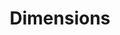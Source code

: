---
layout: default
bigquery: https://console.cloud.google.com/bigquery?p=covid-19-dimensions-ai&page=table&d=data&t=publications
contributors: Digital Science, https://www.digital-science.com/
cost: Free for personal, non-commercial use.
description: Dimensions contains more than 100 million publications, ranging from
  articles published in scholarly journals, books and book chapters, to preprints
  and conference proceedings. All publications are contextualized with linked data
  sets, funding, publications, patents, clinical trials, and policy documents. You
  can also view associated categories, funders, institutions, and researcher profiles.
documentation: https://docs.dimensions.ai/bigquery/index.html
last_edit: Mon, 04 Apr 2022 19:04:00 GMT
location: https://www.dimensions.ai/products/free/
maintained_by: Digital Science, https://www.digital-science.com/
schema_fields: '[''kind'', ''expiration_date'', ''category_for'', ''original_assignee_countries'',
  ''cpc'', ''original_abstract'', ''funding_cny'', ''category_sdg'', ''types'', ''clinical_trial_ids'',
  ''isbn'', ''patent_ids'', ''citations_count'', ''mesh_terms'', ''open_access_categories_v2'',
  ''abstract'', ''category_hrcs_hc'', ''phase'', ''wikipedia_url'', ''active_years'',
  ''category_hra'', ''category_rcdc'', ''funding_cad'', ''pages'', ''proceedings_title'',
  ''research_org_countries'', ''categories'', ''legal_status'', ''inventor_names'',
  ''linkout'', ''registry'', ''acronyms'', ''filing_date'', ''funding_usd'', ''category_icrp_ct'',
  ''conference'', ''license'', ''application_number'', ''subtitles'', ''legal_events'',
  ''book_title'', ''research_orgs'', ''publisher'', ''grant_number'', ''funder_org'',
  ''issue'', ''organisation_details'', ''source_id'', ''brief_title'', ''family_id'',
  ''publication_date'', ''supporting_grant_ids'', ''category_uoa'', ''type'', ''foa_number'',
  ''embargo_date'', ''external_ids'', ''links'', ''funder_org_acronyms'', ''acronym'',
  ''date_normal'', ''current_assignee'', ''journal'', ''id'', ''original_title'',
  ''title'', ''pmid'', ''metrics'', ''end_year'', ''volume'', ''end_date'', ''date'',
  ''associated_publication_id'', ''gender'', ''resulting_publication_ids'', ''funder_countries'',
  ''filing_status'', ''conditions'', ''doi'', ''funding_eur'', ''date_print'', ''book_series_title'',
  ''research_org_state_names'', ''publication_ids'', ''address'', ''associated_publication_arxiv_id'',
  ''filing_year'', ''researcher_ids'', ''research_org_city_names'', ''funder_orgs'',
  ''funder_org_cities'', ''language'', ''current_assignee_countries'', ''associated_grant_ids'',
  ''open_access_categories'', ''citation_string'', ''publication_year'', ''associated_publication_pmid'',
  ''relationships'', ''status'', ''editors'', ''expiration_year'', ''repository_id'',
  ''funder_org_state_codes'', ''ipcr'', ''date_inserted'', ''interventions'', ''altmetrics'',
  ''original_assignee_orgs'', ''journal_lists'', ''funder_org_countries'', ''year'',
  ''associated_publication_doi'', ''current_assignee_orgs'', ''established'', ''category_bra'',
  ''repository_name'', ''email_address'', ''funding_nzd'', ''date_modified'', ''aliases'',
  ''acknowledgements'', ''start_year'', ''funding_amount'', ''created_date'', ''research_org_cities'',
  ''start_date'', ''category_icrp_cso'', ''priority_date'', ''pmcid'', ''funding_jpy'',
  ''granted_date'', ''research_org_state_codes'', ''assignee_countries'', ''research_org_country_names'',
  ''citations'', ''reference_ids'', ''date_online'', ''authors'', ''mesh_headings'',
  ''cited_by_ids'', ''assignee_orgs'', ''labels'', ''name'', ''jurisdiction'', ''family_members_ids'',
  ''date_imported_gbq'', ''concepts'', ''funding_details'', ''investigators'', ''category_hrcs_rac'',
  ''parent_id'', ''resulting_publication_doi'', ''granted_year'', ''eisbn'', ''repository_url'',
  ''original_assignee'', ''arxiv_id'', ''description'', ''funding_aud'', ''funding_gbp'',
  ''funding_chf'', ''priority_year'', ''funding_currency'', ''family_count'']'
shortname: dimensions
tags:
- scholarly literature
- patents
- funding
- clinical trials
- academic profiles
terms_of_use: 'Use of both the Dimensions COVID-19 dataset and full Dimensions dataset
  are subject to the Dimensions Terms of use: https://www.dimensions.ai/policies-terms-legal '
title: Dimensions
uuid: dcff88bd-fe6b-4fdb-8159-809bf9d7bc1c
---